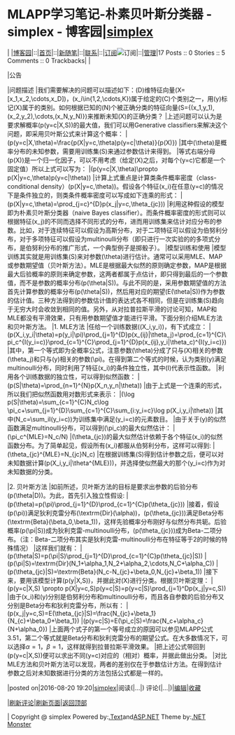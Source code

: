 
# MLAPP学习笔记-朴素贝叶斯分类器 - simplex - 博客园|[simplex](https://www.cnblogs.com/simplex/)
|
|[博客园](https://www.cnblogs.com/)|::|[首页](https://www.cnblogs.com/simplex/)|::|[新随笔](https://i.cnblogs.com/EditPosts.aspx?opt=1)|::|[联系](https://msg.cnblogs.com/send/simplex)|::|[订阅](https://www.cnblogs.com/simplex/rss)![订阅](//www.cnblogs.com/images/xml.gif)|::|[管理](https://i.cnblogs.com/)|17 				Posts ::				0 Stories				::				5 Comments				::				0 Trackbacks|
|

|公告


|问题描述
|我们需要解决的问题可以描述如下：\(D\)维特征向量\(X=[x_1,x_2,\cdots,x_D]\)，\(x_i\in{1,2,\cdots,K}\)属于给定的\(C\)个类别之一，用\(y\)标记\(X\)属于的类别。如何根据已知的\(N\)个被正确分类的特征向量\(S=\{(x_1,y_1),(x_2,y_2),\cdots,(x_N,y_N)\}\)来推断未知\(X\)的正确分类？
|上述问题可以认为是要求解概率\(p(y=c|X,S)\)的最大值，我们可以用Generative classifiers来解决这个问题，即采用贝叶斯公式来计算这个概率：
|\(p(y=c|X,\theta)=\frac{p(X|y=c,\theta)p(y=c|\theta)}{p(X)}\)
|其中\(\theta\)是概率分布的未知参数，需要用训练集\(S\)来通过参数估计来得到。
|等式右端分母\(p(X)\)是一个归一化因子，可以不用考虑（给定\(X\)之后，对每个\(y=c\)它都是一个固定值）所以上式可以写为：
|\(p(y=c|X,\theta)\propto p(X|y=c,\theta)p(y=c|\theta)\)
|计算上式重点是计算类条件概率密度（class-conditional density）\(p(X|y=c,\theta)\)。假设各个特征\(x_i\)在任意\(y=c\)的情况下是条件独立的，则类条件概率密度可以写成如下连乘的形式：
|\(p(X|y=c,\theta)=\prod_{j=c}^{D}p(x_j|y=c,\theta_{jc})\)
|利用这种假设的模型即为朴素贝叶斯分类器（naive Bayes classifier）。而条件概率密度的形式则可以根据特征\(x_j\)的不同而选择不同形式的分布，进而用训练集来估计对应分布的参数。比如，对于连续特征可以假设为高斯分布，对于二项特征可以假设为伯努利分布，对于多项特征可以假设为multinoulli分布（即只进行一次实验的的多项式分布，是伯努利分布的推广形式，一个典型例子是掷骰子）。
|模型训练和使用
|模型训练其实就是用训练集\(S\)来对参数\(\theta\)进行估计。通常可以采用MLE、MAP或参数期望值（贝叶斯方法）。MLE是根据最大似然的原则确定参数，MAP是根据最大后验概率的原则来确定参数，这两者都属于点估计，即只得到最后的一个参数值，而不是参数的概率分布\(p(\theta|S)\)。与此不同的是，采用参数期望值的方法首先计算参数的概率分布\(p(\theta|S)\)，然后用对应的期望\(E(\theta|S)\)作为参数的估计值。三种方法得到的参数估计值的表达式各不相同，但是在训练集\(S\)趋向于无穷大时会收敛到相同的值。另外，从对拉普拉斯平滑的讨论可知，MAP和MLE都没有平滑效果，只有用参数期望值才能进行平滑。下面分别介绍MLE方法和贝叶斯方法。
|1. MLE方法
|任给一个训练数据\((X_i,y_i)\)，有下式成立：
|\(p(X_i,y_i|\theta)=p(y_i|\pi)\prod_{j=1}^{D}p(x_{ij}|\theta_j)=\prod_{c=1}^{C}\pi_c^{I(y_i=c)}\prod_{c=1}^{C}\prod_{j=1}^{D}p(x_{ij},y_i|\theta_c)^{I(y_i=c)}\)
|其中，第一个等式即为全概率公式，注意参数\(\theta\)分成了只与\(X\)相关的参数\(\theta_j\)和只与\(y\)相关的参数\(\pi\)。在得到第二个等式的时候，认为类别\(y\)满足multinoulli分布，同时利用了特征\(x_i\)的条件独立性，其中\(I\)代表示性函数。
|利用各个训练数据的独立性，可以得到似然函数：
|\(p(S|\theta)=\prod_{n=1}^{N}p(X_n,y_n|\theta)\)
|由于上式是一个连乘的形式，所以我们把似然函数用对数形式来表示：
|\(\log p(S|\theta)=\sum_{c=1}^{C}N_c\log \pi_c+\sum_{j=1}^{D}\sum_{c=1}^{C}\sum_{i:y_i=c}\log p(X_i,y_i|\theta)\)
|其中\(N_c=\sum_iI(y_i=c)\)为训练集中满足\(y_i=c\)的元素数目。
|由于关于\(y\)的似然函数满足multinoulli分布，可以得到\(\pi_c\)的最大似然估计：
|\(\pi_c^{MLE}=N_c/N\)
|\(\theta_{jc}\)的最大似然估计依赖于各个特征\(x_i\)的似然函数分布。为了简单起见，假设所有\(x_i\)都服从伯努利分布，这样可以得到:
|\(\theta_{jc}^{MLE}=N_{jc}N_c\)
|在根据训练集\(S\)得到估计参数之后，便可以对未知数据计算\(p(X_i,y_i|\theta^{MLE})\)，并选择使似然最大的那个\(y_i=c\)作为对未知数据的分类。

|2. 贝叶斯方法
|如前所述，贝叶斯方法的目标是要求出参数的后验分布\(p(\theta|D)\)。为此，首先引入独立性假设:
|\(p(\theta)=p(\pi)\prod_{j=1}^{D}\prod_{c=1}^{C}p(\theta_{jc})\)
|接着，假设\(p(\pi)\)满足狄利克雷分布\(\textrm{Dir}(\alpha)\)，\(p(\theta_{jc})\)满足Beta分布\(\textrm{Beta}(\beta_0,\beta_1)\)，这样先验概率分布刚好与似然分布共轭。后验概率\(p(\pi|S)\)成为狄利克雷-multinoulli分布，\(p(\theta_{jc})\)成为Beta-二项分布。（注：Beta-二项分布其实是狄利克雷-multinoulli分布在特征等于2的时候的特殊情况）
|这样我们就有：
|\(p(\theta|S)=p(\pi|S)\prod_{j=1}^{D}\prod_{c=1}^{C}p(\theta_{jc}|S)\)
|\(p(\pi|S)=\textrm{Dir}(N_1+\alpha_1,N_2+\alpha_2,\cdots,N_C+\alpha_C)\)
|\(p(\theta_{jc}|S)=\textrm{Beta}(N_c-N_{jc}+\beta_0,N_{jc}+\beta_1)\)
|接下来，要用该模型计算\(p(y|X,S)\)，并据此对\(X\)进行分类。根据贝叶斯定理：
|\(p(y=c|X,S) \propto p(X|y=c,S)p(y=c|S)=p(y=c|S)\prod_{j=1}^Dp(x_j|y=c,S)\)
|由于\(x_i\)和\(y\)分别是伯努利分布和multinoulli分布，而且各自参数的后验分布又分别是Beta分布和狄利克雷分布，所以有：
|\(p(x_j|y=c,S)=E(\theta_{jc}|S)=\frac{N_{jc}+\beta_1}{N_{c}+\beta_0+\beta_1}\)
|\(p(y=c|S)=E(\pi_c|S)=\frac{N_c+\alpha_c}{N+\alpha_0}\)
|上面两个式子的第一个等号成立的原因可以参见MLAPP公式3.51，第二个等式就是Beta分布和狄利克雷分布的期望公式。在大多数情况下，可以选择$\alpha=1$，$\beta=1$，这样就得到拉普拉斯平滑效果。
|把上述公式带回到\(p(y=c|X,S)\)便可以求出不同\(y=c\)对应的（相对）概率，并据此做出分类。
|对比MLE方法和贝叶斯方法可以发现，两者的差别仅在于参数估计方法。在得到估计参数之后对未知数据进行分类的方法包括公式都是一样的。






|posted on|2016-08-20 19:20|[simplex](https://www.cnblogs.com/simplex/)|阅读(|...|) 评论(|...|)|[编辑](https://i.cnblogs.com/EditPosts.aspx?postid=5791059)|[收藏](#)


|[刷新评论](javascript:void(0);)|[刷新页面](#)|[返回顶部](#top)






|
Copyright @
	simplex
Powered by:[.Text](http://scottwater.com/blog)and[ASP.NET](http://asp.net)
Theme by:[.NET Monster](http://www.DotNetMonster.com)
